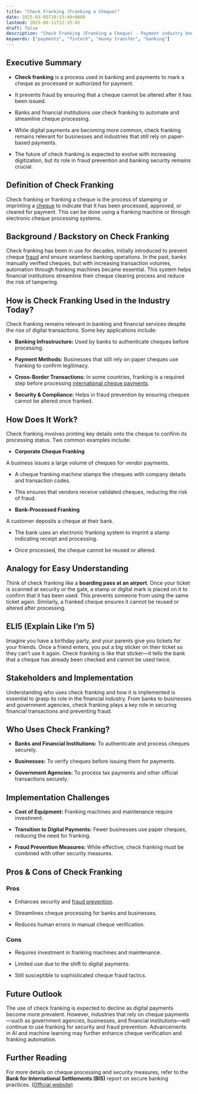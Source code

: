 ```yaml
---
title: "Check Franking (Franking a Cheque)"
date: 2025-03-05T10:53:40+0000
lastmod: 2025-08-11T12:15:45
draft: false
description: "Check Franking (Franking a Cheque) - Payment industry knowledge and insights"
keywords: ["payments", "fintech", "money transfer", "banking"]
---
```


## Executive Summary

- **Check franking** is a process used in banking and payments to mark a cheque as processed or authorized for payment.

- It prevents fraud by ensuring that a cheque cannot be altered after it has been issued.

- Banks and financial institutions use check franking to automate and streamline cheque processing.

- While digital payments are becoming more common, check franking remains relevant for businesses and industries that still rely on paper-based payments.

- The future of check franking is expected to evolve with increasing digitization, but its role in fraud prevention and banking security remains crucial.

## Definition of Check Franking

Check franking or franking a cheque is the process of stamping or imprinting a [cheque](https://faisalkhanllc.xyz/resources/payments-wiki/c/check-or-cheque/) to indicate that it has been processed, approved, or cleared for payment. This can be done using a franking machine or through electronic cheque processing systems.

## Background / Backstory on Check Franking

Check franking has been in use for decades, initially introduced to prevent cheque [fraud](https://faisalkhanllc.xyz/resources/payments-wiki/f/fraud/) and ensure seamless banking operations. In the past, banks manually verified cheques, but with increasing transaction volumes, automation through franking machines became essential. This system helps financial institutions streamline their cheque clearing process and reduce the risk of tampering.

## How is Check Franking Used in the Industry Today?

Check franking remains relevant in banking and financial services despite the rise of digital transactions. Some key applications include:

- **Banking Infrastructure:** Used by banks to authenticate cheques before processing.

- **Payment Methods:** Businesses that still rely on paper cheques use franking to confirm legitimacy.

- **Cross-Border Transactions:** In some countries, franking is a required step before processing [international cheque payments](https://faisalkhanllc.xyz/resources/payments-wiki/c/cross-border-payments/).

- **Security & Compliance:** Helps in fraud prevention by ensuring cheques cannot be altered once franked.

## How Does It Work?

Check franking involves printing key details onto the cheque to confirm its processing status. Two common examples include:

- **Corporate Cheque Franking**

A business issues a large volume of cheques for vendor payments.

- A cheque franking machine stamps the cheques with company details and transaction codes.

- This ensures that vendors receive validated cheques, reducing the risk of fraud.

- **Bank-Processed Franking**

A customer deposits a cheque at their bank.

- The bank uses an electronic franking system to imprint a stamp indicating receipt and processing.

- Once processed, the cheque cannot be reused or altered.

## Analogy for Easy Understanding

Think of check franking like a **boarding pass at an airport**. Once your ticket is scanned at security or the gate, a stamp or digital mark is placed on it to confirm that it has been used. This prevents someone from using the same ticket again. Similarly, a franked cheque ensures it cannot be reused or altered after processing.

## ELI5 (Explain Like I’m 5)

Imagine you have a birthday party, and your parents give you tickets for your friends. Once a friend enters, you put a big sticker on their ticket so they can’t use it again. Check franking is like that sticker—it tells the bank that a cheque has already been checked and cannot be used twice.

## Stakeholders and Implementation

Understanding who uses check franking and how it is implemented is essential to grasp its role in the financial industry. From banks to businesses and government agencies, check franking plays a key role in securing financial transactions and preventing fraud.

## Who Uses Check Franking?

- **Banks and Financial Institutions:** To authenticate and process cheques securely.

- **Businesses:** To verify cheques before issuing them for payments.

- **Government Agencies:** To process tax payments and other official transactions securely.

## Implementation Challenges

- **Cost of Equipment:** Franking machines and maintenance require investment.

- **Transition to Digital Payments:** Fewer businesses use paper cheques, reducing the need for franking.

- **Fraud Prevention Measures:** While effective, check franking must be combined with other security measures.

## Pros & Cons of Check Franking

### Pros

- Enhances security and [fraud prevention](https://faisalkhanllc.xyz/resources/payments-wiki/f/fraud-protection/).

- Streamlines cheque processing for banks and businesses.

- Reduces human errors in manual cheque verification.

### Cons

- Requires investment in franking machines and maintenance.

- Limited use due to the shift to digital payments.

- Still susceptible to sophisticated cheque fraud tactics.

## Future Outlook

The use of check franking is expected to decline as digital payments become more prevalent. However, industries that rely on cheque payments—such as government agencies, businesses, and financial institutions—will continue to use franking for security and fraud prevention. Advancements in AI and machine learning may further enhance cheque verification and franking automation.

## Further Reading

For more details on cheque processing and security measures, refer to the **Bank for International Settlements (BIS)** report on secure banking practices. [(Official website)](https://www.bis.org/)
